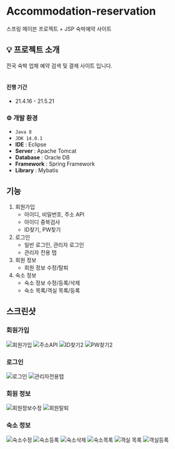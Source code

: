 # Accommodation-reservation
스프링 메이븐 프로젝트 + JSP 숙박예약 사이트

## 💡 프로젝트 소개
전국 숙박 업체 예약 검색 및 결제 사이트 입니다.<br>
<br>

#### 진행 기간
* 21.4.16 - 21.5.21

### ⚙️ 개발 환경
- `Java 8`
- `JDK 14.0.1`
- **IDE** : Eclipse
- **Server** : Apache Tomcat
- **Database** : Oracle DB
- **Framework** : Spring Framework
- **Library** : Mybatis

## 기능
1. 회원가입
   * 아이디, 비밀번호, 주소 API
   * 아이디 중복검사
   * ID찾기, PW찾기
2. 로그인
   * 일반 로그인, 관리자 로그인
   * 관리자 전용 탭
3. 회원 정보
   * 회원 정보 수정/탈퇴
4. 숙소 정보
   * 숙소 정보 수정/등록/삭제
   * 숙소 목록/객실 목록/등록

## 스크린샷

### 회원가입
![회원가입](https://github.com/cjw2474/Accommodation-reservation/assets/127098229/924bdc8e-ec80-4392-ba85-f327ce7539e0)
![주소API](https://github.com/cjw2474/Accommodation-reservation/assets/127098229/6c1bd83b-3af4-42a4-ac88-225626296cb4)
![ID찾기2](https://github.com/cjw2474/Accommodation-reservation/assets/127098229/795251d0-55f7-4c3c-98c5-0cd9f41ca909)
![PW찾기2](https://github.com/cjw2474/Accommodation-reservation/assets/127098229/26790ee9-0f03-4436-ac45-5e721d107de4)

### 로그인
![로그인](https://github.com/cjw2474/Accommodation-reservation/assets/127098229/9d7502c2-43e5-4d8f-847c-f09671494d75)
![관리자전용탭](https://github.com/cjw2474/Accommodation-reservation/assets/127098229/5a4d52ce-1f54-4345-828f-edb6df721192)

### 회원 정보
![회원정보수정](https://github.com/cjw2474/Accommodation-reservation/assets/127098229/22b835d9-a791-4ae0-a913-82838243f154)
![회원탈퇴](https://github.com/cjw2474/Accommodation-reservation/assets/127098229/8fe75187-02f1-4127-b977-f8c7991c9fb3)

### 숙소 정보
![숙소수정](https://github.com/cjw2474/Accommodation-reservation/assets/127098229/572580a2-a4e5-45b4-9f79-28e2dd97e17d)
![숙소등록](https://github.com/cjw2474/Accommodation-reservation/assets/127098229/381f2f74-130c-455a-822f-305cf12a62e4)
![숙소삭제](https://github.com/cjw2474/Accommodation-reservation/assets/127098229/b449ad6f-8790-48d6-9990-8e5f945d42a7)
![숙소목록](https://github.com/cjw2474/Accommodation-reservation/assets/127098229/38652f40-bc06-42ff-9a10-3ad4eb627cf8)
![객실 목록](https://github.com/cjw2474/Accommodation-reservation/assets/127098229/a25c4324-8941-426b-b138-9ff05b4f5b4f)
![객실등록](https://github.com/cjw2474/Accommodation-reservation/assets/127098229/427734e0-7560-45a4-8153-8fcf0f4296da)

